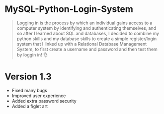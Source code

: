 # MySQL-Python-Login-System
> Logging in is the process by which an individual gains access to a computer system by identifying and authenticating themselves, and so after I learned about SQL and databases, I decided to combine my python skills and my database skills to create a simple register/login system that I linked up with a Relational Database Management System, to first create a username and password and then test them by loggin in! :ok_hand:
# Version 1.3
* Fixed many bugs
* Improved user experience 
* Added extra password security
* Added a figlet art

